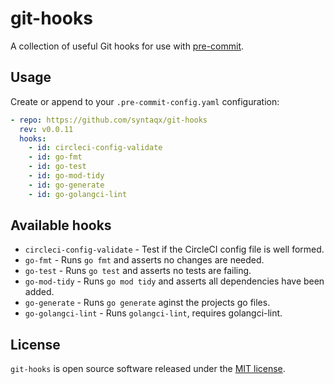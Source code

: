 # git-hooks

[pre-commit]: https://pre-commit.com/

A collection of useful Git hooks for use with [pre-commit][].

## Usage

Create or append to your `.pre-commit-config.yaml` configuration:

```yaml
- repo: https://github.com/syntaqx/git-hooks
  rev: v0.0.11
  hooks:
    - id: circleci-config-validate
    - id: go-fmt
    - id: go-test
    - id: go-mod-tidy
    - id: go-generate
    - id: go-golangci-lint
```

## Available hooks

* `circleci-config-validate` - Test if the CircleCI config file is well formed.
* `go-fmt` - Runs `go fmt` and asserts no changes are needed.
* `go-test` - Runs `go test` and asserts no tests are failing.
* `go-mod-tidy` - Runs `go mod tidy` and asserts all dependencies have been added.
* `go-generate` - Runs `go generate` aginst the projects go files.
* `go-golangci-lint` - Runs `golangci-lint`, requires golangci-lint.

## License

[MIT]: https://opensource.org/licenses/MIT

`git-hooks` is open source software released under the [MIT license][MIT].
